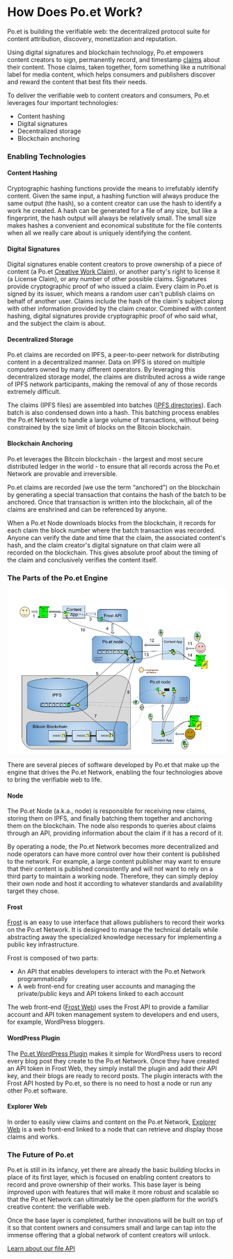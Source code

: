# How Does Po.et Work?

Po.et is building the verifiable web: the decentralized protocol suite for content attribution, discovery, monetization and reputation.

Using digital signatures and blockchain technology, Po.et empowers content creators to sign, permanently record, and timestamp [claims](../reference/glossary.md#claim-verifiable-claim) about their content. Those claims, taken together, form something like a nutritional label for media content, which helps consumers and publishers discover and reward the content that best fits their needs.

To deliver the verifiable web to content creators and consumers, Po.et leverages four important technologies:
- Content hashing
- Digital signatures
- Decentralized storage
- Blockchain anchoring

### Enabling Technologies

#### Content Hashing

Cryptographic hashing functions provide the means to irrefutably identify content. Given the same input, a hashing function will always produce the same output (the hash), so a content creator can use the hash to identify a work he created. A hash can be generated for a file of any size, but like a fingerprint, the hash output will always be relatively small. The small size makes hashes a convenient and economical substitute for the file contents when all we really care about is uniquely identifying the content.

#### Digital Signatures

Digital signatures enable content creators to prove ownership of a piece of content (a Po.et [Creative Work Claim](../reference/glossary.md#creative-work-claim-type)), or another party's right to license it (a License Claim), or any number of other possible claims. Signatures provide cryptographic proof of who issued a claim. Every claim in Po.et is signed by its issuer, which means a random user can't publish claims on behalf of another user. Claims include the hash of the claim's subject along with other information provided by the claim creator. Combined with content hashing, digital signatures provide cryptographic proof of who said what, and the subject the claim is about.


#### Decentralized Storage

Po.et claims are recorded on IPFS, a peer-to-peer network for distributing content in a decentralized manner. Data on IPFS is stored on multiple computers owned by many different operators. By leveraging this decentralized storage model, the claims are distributed across a wide range of IPFS network participants, making the removal of any of those records extremely difficult.

The claims (IPFS files) are assembled into batches ([IPFS directories](https://discuss.ipfs.io/t/understanding-ipfs-directories/2219)). Each batch is also condensed down into a hash. This batching process enables the Po.et Network to handle a large volume of transactions, without being constrained by the size limit of blocks on the Bitcoin blockchain.

#### Blockchain Anchoring

Po.et leverages the Bitcoin blockchain - the largest and most secure distributed ledger in the world - to ensure that all records across the Po.et Network are provable and irreversible.

Po.et claims are recorded (we use the term “anchored”) on the blockchain by generating a special transaction that contains the hash of the batch to be anchored. Once that transaction is written into the blockchain, all of the claims are enshrined and can be referenced by anyone.

When a Po.et Node downloads blocks from the blockchain, it records for each claim the block number where the batch transaction was recorded. Anyone can verify the date and time that the claim, the associated content's hash, and the claim creator's digital signature on that claim were all recorded on the blockchain. This gives absolute proof about the timing of the claim and conclusively verifies the content itself.

### The Parts of the Po.et Engine

![Po.et Network Overview](poet-network-overview.png)

There are several pieces of software developed by Po.et that make up the engine that drives the Po.et Network, enabling the four technologies above to bring the verifiable web to life.

#### Node

The Po.et Node (a.k.a., node) is responsible for receiving new claims, storing them on IPFS, and finally batching them together and anchoring them on the blockchain. The node also responds to queries about claims through an API, providing information about the claim if it has a record of it.

By operating a node, the Po.et Network becomes more decentralized and node operators can have more control over how their content is published to the network. For example, a large content publisher may want to ensure that their content is published consistently and will not want to rely on a third party to maintain a working node. Therefore, they can simply deploy their own node and host it according to whatever standards and availability target they chose.

#### Frost

[Frost](https://frost.poetnetwork.net) is an easy to use interface that allows publishers to record their works on the Po.et Network. It is designed to manage the technical details while abstracting away the specialized knowledge necessary for implementing a public key infrastructure.

Frost is composed of two parts:
- An API that enables developers to interact with the Po.et Network programmatically
- A web front-end for creating user accounts and managing the private/public keys and API tokens linked to each account

The web front-end ([Frost Web](https://github.com/poetapp/frost-web)) uses the Frost API to provide a familiar account and API token management system to developers and end users, for example, WordPress bloggers.

#### WordPress Plugin

The [Po.et WordPress Plugin](https://github.com/poetapp/wordpress-plugin) makes it simple for WordPress users to record every blog post they create to the Po.et Network. Once they have created an API token in Frost Web, they simply install the plugin and add their API key, and their blogs are ready to record posts. The plugin interacts with the Frost API hosted by Po.et, so there is no need to host a node or run any other Po.et software.

#### Explorer Web

In order to easily view claims and content on the Po.et Network, [Explorer Web](https://github.com/poetapp/explorer-web) is a web front-end linked to a node that can retrieve and display those claims and works.

### The Future of Po.et

Po.et is still in its infancy, yet there are already the basic building blocks in place of its first layer, which is focused on enabling content creators to record and prove ownership of their works. This base layer is being improved upon with features that will make it more robust and scalable so that the Po.et Network can ultimately be the open platform for the world’s creative content: the verifiable web.

Once the base layer is completed, further innovations will be built on top of it so that content owners and consumers small and large can tap into the immense offering that a global network of content creators will unlock.

[Learn about our file API](poet-file-api.md)
